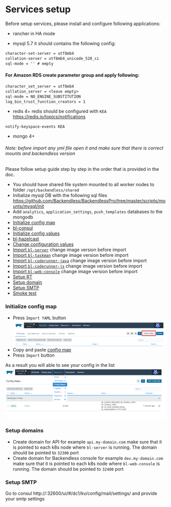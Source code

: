 # Services setup

Before setup services, please install and configure following applications:

- rancher in HA mode 

- mysql 5.7 it should contains the following config:
```
character-set-server = utf8mb4
collation-server = utf8mb4_unicode_520_ci
sql-mode = '' # empty
```

#### For Amazon RDS create parameter group and apply following:

```
character_set_server = utf8mb4
collation_server = <leave empty>
sql-mode = NO_ENGINE_SUBSTITUTION 
log_bin_trust_function_creators = 1

```

- redis 4+ redis should be configured with `KEA` https://redis.io/topics/notifications
```
notify-keyspace-events KEA
```
- mongo 4+

###### Note: before import any yml file open it and make sure that there is correct mounts and backendless version

Please follow setup guide step by step in the order that is provided in the doc. 
- You should have shared file system mounted to all worker nodes to folder `/opt/backendless/shared`
- Initialize mysql DB with the following sql files https://github.com/Backendless/BackendlessPro/tree/master/scripts/mounts/mysql/init
- Add `analytics`, `application_settings`, `push_templates` databases to the mongodb
- [Initialize config map](#init_config_map)
- [bl-consul](services/consul.md)
- [Initialize config values](services/init_config_values.md)
- [bl-hazelcast](services/hazelcast/4.0.x-4.1.x/hazelcast-4.x.md)
- [Change configuration values](./first-configuration.md)
- [Import `bl-server`](services/yml/bl-server.yml) change image version before import
- [Import `bl-taskman`](services/yml/bl-taskman.yml)  change image version before import
- [Import `bl-coderunner-java`](services/yml/bl-coderunner-java.yml) change image version before import
- [Import `bl-coderunner-js`](services/yml/bl-coderunner-js.yml) change image version before import
- [Import `bl-web-console`](services/yml/bl-web-console.yml) change image version before import
- [Setup RT](./rt.md)
- [Setup domain](#setup_domains)
- [Setup SMTP](#setup_smtp_server)
- [Smoke test](./smoke_test.md)


### <a name="init_config_map">Initialize config map</a>
- Press `Import YAML` button
![](services/img/import_yml.png)
- Copy and paste [config map](services/yml/config-map.yml)
- Press `Import` button

As a result you will able to see your config in the list  
![](services/img/init_config_map_result.png)

### <a name="setup_domains">Setup domains</a>
- Create domain for API for example `api.my-domain.com` make sure that it is pointed to each k8s node where `bl-server` is running. The domain should be pointed to `32300` port
- Create domain for Backendless console for example `dev.my-domain.com` make sure that it is pointed to each k8s node where `bl-web-console` is running. The domain should be pointed to `32400` port

### <a name="setup_smtp_server">Setup  SMTP</a>
Go to consul http://<k8s-node-ip>:32600/ui/#/dc1/kv/config/mail/settings/ and provide your smtp settings    

